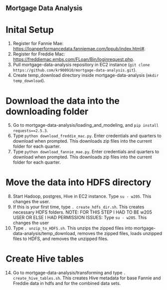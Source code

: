 ## Mortgage Data Analysis

# Inital Setup
1. Register for Fannie Mae: https://loanperformancedata.fanniemae.com/lppub/index.html#.
2. Register for Freddie Mac: https://freddiemac.embs.com/FLoan/Bin/loginrequest.php.
3. Pull mortgage-data-analysis repository in EC2 instance (`git clone https://github.com/kr900910/mortgage-data-analysis.git`).
4. Create temp_download directory inside mortgage-data-analysis (`mkdir temp_download`).

# Download the data into the downloading folder
5. Go to mortgage-data-analysis/loading_and_modeling, and `pip install requests==2.5.3`.
6. Type `python download_freddie_mac.py`. Enter credentials and quarters to download when prompted. This downloads zip files into the current folder for each quarter.
7. Type `python download_fannie_mae.py`. Enter credentials and quarters to download when prompted. This downloads zip files into the current folder for each quarter.

# Move the data into HDFS directory
8. Start Hadoop, postgres, Hive in EC2 instance. Type `su - w205`. This changes the user.
10. If this is your first time, type `. create_hdfs_dir.sh`. This creates necessary HDFS folders.
NOTE: FOR THIS STEP I HAD TO BE w205 USER OR ELSE I HAD PERMISSION ISSUES: Type `su - w205`. This changes the user
11. Type `. unzip_to_HDFS.sh`. This unzips the zipped files into mortgage-data-analysis/temp_download, removes the zipped files, loads unzipped files to HDFS, and removes the unzipped files.

# Create Hive tables
14. Go to mortgage-data-analysis/transforming and type `. create_hive_tables.sh`. This creates Hive metadata for base Fannie and Freddie data in hdfs and for the combined data sets.
